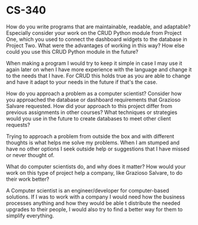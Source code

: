 # CS-340

How do you write programs that are maintainable, readable, and adaptable? Especially consider your work on the CRUD Python module from Project One, which you used to connect the dashboard widgets to the database in Project Two. What were the advantages of working in this way? How else could you use this CRUD Python module in the future?

When making a program I would try to keep it simple in case I may use it again later on when I have more experience with the language and change it to the needs that I have. For CRUD this holds true as you are able to change and have it adapt to your needs in the future if that's the case.

How do you approach a problem as a computer scientist? Consider how you approached the database or dashboard requirements that Grazioso Salvare requested. How did your approach to this project differ from previous assignments in other courses? What techniques or strategies would you use in the future to create databases to meet other client requests?

Trying to approach a problem from outside the box and with different thoughts is what helps me solve my problems. When I am stumped and have no other options I seek outside help or suggestions that I have missed or never thought of.

What do computer scientists do, and why does it matter? How would your work on this type of project help a company, like Grazioso Salvare, to do their work better?

A Computer scientist is an engineer/developer for computer-based solutions. If I was to work with a company I would need how the business processes anything and how they would be able t distribute the needed upgrades to their people, I would also try to find a better way for them to simplify everything.
